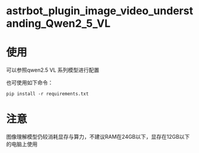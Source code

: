 # astrbot_plugin_image_video_understanding_Qwen2_5_VL

# 使用

可以参照qwen2.5 VL 系列模型进行配置

也可使用如下命令：

    pip install -r requirements.txt

# 注意

图像理解模型仍较消耗显存与算力，不建议RAM在24GB以下，显存在12GB以下的电脑上使用

